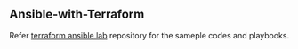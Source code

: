 ## Ansible-with-Terraform

Refer [terraform ansible lab](https://github.com/ginigangadharan/terraform-iac-usecases/tree/master/terraform-aws-ansible-lab) repository for the sameple codes and playbooks.
